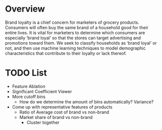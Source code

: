# Overview
Brand loyalty is a chief concern for marketers of grocery products. Consumers will often buy the same brand of a household good for their entire lives. 
It is vital for marketers to determine which consumers are especially ‘brand loyal’ so that the stores can target advertising and promotions toward them.
We seek to classify households as ‘brand loyal’ or not, and then use machine learning techniques to model demographic characteristics that contribute 
to their loyalty or lack thereof. 

# TODO List
- Feature Ablation 
- Significant Coefficient Viewer
- More cutoff bins 
  - How do we determine the amount of bins automatically? Variance?
- Come up with representative features of products
  - Ratio of Average cost of brand vs non-brand
  - Market share of brand vs non-brand
    - Cluster together 
